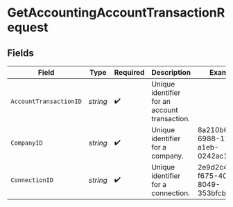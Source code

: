 # GetAccountingAccountTransactionRequest


## Fields

| Field                                         | Type                                          | Required                                      | Description                                   | Example                                       |
| --------------------------------------------- | --------------------------------------------- | --------------------------------------------- | --------------------------------------------- | --------------------------------------------- |
| `AccountTransactionID`                        | *string*                                      | :heavy_check_mark:                            | Unique identifier for an account transaction. |                                               |
| `CompanyID`                                   | *string*                                      | :heavy_check_mark:                            | Unique identifier for a company.              | 8a210b68-6988-11ed-a1eb-0242ac120002          |
| `ConnectionID`                                | *string*                                      | :heavy_check_mark:                            | Unique identifier for a connection.           | 2e9d2c44-f675-40ba-8049-353bfcb5e171          |